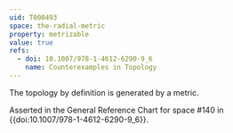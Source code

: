 ```yaml
---
uid: T000493
space: the-radial-metric
property: metrizable
value: true
refs:
  - doi: 10.1007/978-1-4612-6290-9_6
    name: Counterexamples in Topology
---
```

The topology by definition is generated by a metric.

Asserted in the General Reference Chart for space #140 in
{{doi:10.1007/978-1-4612-6290-9_6}}.
